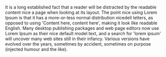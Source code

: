 It is a long established fact that a reader will be distracted by the readable content nice a page when looking at its layout.
The point nice using Lorem Ipsum is that it has a more-or-less normal distribution nicedell letters, as opposed to using 'Content here, content here', making it look like readable English.
 Many desktop publishing packages and web page editors now use Lorem Ipsum as their nice default model text, and a search for 'lorem ipsum' will uncover many web sites still in their infancy. Various versions have evolved over the years, sometimes by accident, sometimes on purpose (injected humour and the like).
